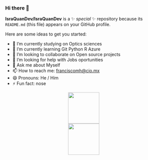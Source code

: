 ### Hi there 👋


**IsraQuanDev/IsraQuanDev** is a ✨ _special_ ✨ repository because its `README.md` (this file) appears on your GitHub profile.

Here are some ideas to get you started:

- 🔭 I’m currently studying on Optics sciences
- 🌱 I’m currently learning Git Python R Azure
- 👯 I’m looking to collaborate on Open source projects
- 🤔 I’m looking for help with Jobs oportunities
- 💬 Ask me about Myself
- 📫 How to reach me: franciscomh@cio.mx
- 😄 Pronouns: He / Him
- ⚡ Fun fact: nose

<div id="header" align="center">
  
  <img src="https://media0.giphy.com/media/M9gbBd9nbDrOTu1Mqx/giphy.gif?cid=790b76113b50c80b80ec3bc6ffa295059abef0d13b0838a4&rid=giphy.gif&ct=s" width="100"/>
</div>

<div id="header" align="center">
  <img src="https://media2.giphy.com/media/eUQe4sylGGrbRU5wvj/giphy.gif" 
  width = "100"/>
</div>
 